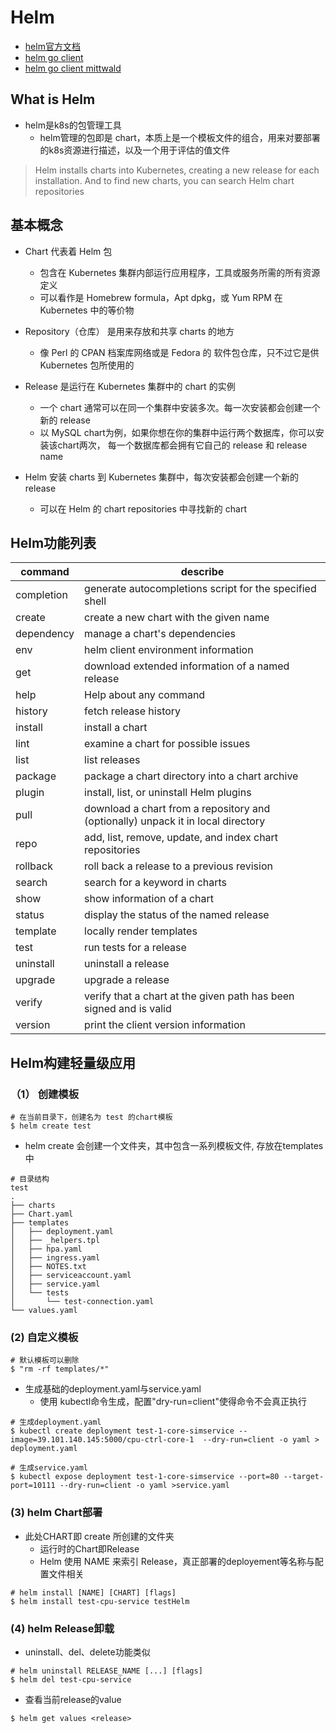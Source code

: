# Helm

- [helm官方文档](https://helm.sh/zh/docs/)
- [helm go client](https://manuelmazzuola.dev/2021/03/28/deploy-helm-chart-go#the-helm-go-sdk)
- [helm go client mittwald](https://pkg.go.dev/github.com/mittwald/go-helm-client#NewClientFromKubeConf)

## What is Helm

- helm是k8s的包管理工具
  - helm管理的包即是 chart，本质上是一个模板文件的组合，用来对要部署的k8s资源进行描述，以及一个用于评估的值文件

> Helm installs charts into Kubernetes, creating a new release for each installation. And to find new charts, you can search Helm chart repositories

## 基本概念

- Chart 代表着 Helm 包
  - 包含在 Kubernetes 集群内部运行应用程序，工具或服务所需的所有资源定义
  - 可以看作是 Homebrew formula，Apt dpkg，或 Yum RPM 在Kubernetes 中的等价物

- Repository（仓库） 是用来存放和共享 charts 的地方
  - 像 Perl 的 CPAN 档案库网络或是 Fedora 的 软件包仓库，只不过它是供 Kubernetes 包所使用的

- Release 是运行在 Kubernetes 集群中的 chart 的实例
  - 一个 chart 通常可以在同一个集群中安装多次。每一次安装都会创建一个新的 release
  - 以 MySQL chart为例，如果你想在你的集群中运行两个数据库，你可以安装该chart两次， 每一个数据库都会拥有它自己的 release 和 release name

- Helm 安装 charts 到 Kubernetes 集群中，每次安装都会创建一个新的 release
  - 可以在 Helm 的 chart repositories 中寻找新的 chart

## Helm功能列表

| command    | describe                                                                         |
| ---------- | -------------------------------------------------------------------------------- |
| completion | generate autocompletions script for the specified shell                          |
| create     | create a new chart with the given name                                           |
| dependency | manage a chart's dependencies                                                    |
| env        | helm client environment information                                              |
| get        | download extended information of a named release                                 |
| help       | Help about any command                                                           |
| history    | fetch release history                                                            |
| install    | install a chart                                                                  |
| lint       | examine a chart for possible issues                                              |
| list       | list releases                                                                    |
| package    | package a chart directory into a chart archive                                   |
| plugin     | install, list, or uninstall Helm plugins                                         |
| pull       | download a chart from a repository and (optionally) unpack it in local directory |
| repo       | add, list, remove, update, and index chart repositories                          |
| rollback   | roll back a release to a previous revision                                       |
| search     | search for a keyword in charts                                                   |
| show       | show information of a chart                                                      |
| status     | display the status of the named release                                          |
| template   | locally render templates                                                         |
| test       | run tests for a release                                                          |
| uninstall  | uninstall a release                                                              |
| upgrade    | upgrade a release                                                                |
| verify     | verify that a chart at the given path has been signed and is valid               |
| version    | print the client version information                                             |

## Helm构建轻量级应用

### （1） 创建模板

```shell
# 在当前目录下，创建名为 test 的chart模板
$ helm create test
```

- helm create 会创建一个文件夹，其中包含一系列模板文件, 存放在templates中

```shell
# 目录结构
test
.
├── charts
├── Chart.yaml
├── templates
│   ├── deployment.yaml
│   ├── _helpers.tpl
│   ├── hpa.yaml
│   ├── ingress.yaml
│   ├── NOTES.txt
│   ├── serviceaccount.yaml
│   ├── service.yaml
│   └── tests
│       └── test-connection.yaml
└── values.yaml

```

### (2) 自定义模板

```shell
# 默认模板可以删除
$ "rm -rf templates/*" 
```
- 生成基础的deployment.yaml与service.yaml
  - 使用 kubectl命令生成，配置"dry-run=client"使得命令不会真正执行

```shell
# 生成deployment.yaml
$ kubectl create deployment test-1-core-simservice --image=39.101.140.145:5000/cpu-ctrl-core-1  --dry-run=client -o yaml > deployment.yaml

# 生成service.yaml
$ kubectl expose deployment test-1-core-simservice --port=80 --target-port=10111 --dry-run=client -o yaml >service.yaml
```

### (3) helm Chart部署

- 此处CHART即 create 所创建的文件夹
  - 运行时的Chart即Release
  - Helm 使用 NAME 来索引 Release，真正部署的deployement等名称与配置文件相关

```shell
# helm install [NAME] [CHART] [flags]
$ helm install test-cpu-service testHelm
```
### (4) helm Release卸载

- uninstall、del、delete功能类似

``` shell
# helm uninstall RELEASE_NAME [...] [flags]
$ helm del test-cpu-service
```

- 查看当前release的value

```shell
$ helm get values <release>
```
